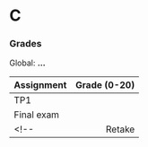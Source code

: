 # C
 
### Grades

Global: **...**

| Assignment | Grade (0-20) |
| - | -: |
| TP1 | <!-- 6.8 --> |
| Final exam | <!-- *quit* --> |
<!-- | Retake | ... | -->
